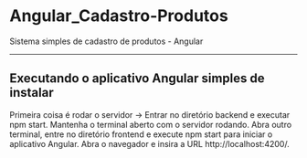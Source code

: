 # Angular_Cadastro-Produtos
Sistema simples de cadastro de produtos - Angular
<hr>

## Executando o aplicativo Angular simples de instalar

Primeira coisa é rodar o servidor -> Entrar no diretório backend e executar npm start.
Mantenha o terminal aberto com o servidor rodando.
Abra outro terminal, entre no diretório frontend e execute npm start para iniciar o aplicativo Angular.
Abra o navegador e insira a URL http://localhost:4200/.

